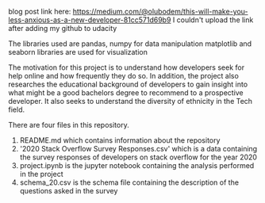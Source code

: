 blog post link here: https://medium.com/@olubodem/this-will-make-you-less-anxious-as-a-new-developer-81cc571d69b9
I couldn't upload the link after adding my github to udacity

The libraries used are pandas, numpy for data manipulation
matplotlib and seaborn libraries are used for visualization

The motivation for this project is to understand how developers seek for help online and how frequently they do so.
In addition, the project also researches the educational background of developers to gain insight into what might be a good bachelors degree to recommend to 
a prospective developer. It also seeks to understand the diversity of ethnicity in the Tech field.

There are four files in this repository.
1. README.md which contains information about the repository
2. '2020 Stack Overflow Survey Responses.csv' which is a data containing the survey responses of developers on stack overflow for the year 2020
3. project.ipynb is the jupyter notebook containing the analysis performed in the project
4. schema_20.csv is the schema file containing the description of the questions asked in the survey
